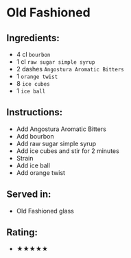 # Old Fashioned

## Ingredients:
- 4 cl `bourbon`
- 1 cl `raw sugar simple syrup`
- 2 dashes `Angostura Aromatic Bitters`
- 1 `orange twist`
- 8 `ice cubes`
- 1 `ice ball`

## Instructions:
- Add Angostura Aromatic Bitters
- Add bourbon
- Add raw sugar simple syrup
- Add ice cubes and stir for 2 minutes <!-- - Add ice cubes and stir for 60 seconds -->
- Strain
- Add ice ball
- Add orange twist

## Served in:
- Old Fashioned glass

## Rating:
- ★★★★★